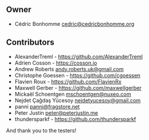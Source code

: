 ## Owner


- Cédric Bonhomme <cedric@cedricbonhomme.org>


## Contributors


- AlexanderTreml - https://github.com/AlexanderTreml
- Adrien Cosson - https://cosson.io
- Andrew Roberts <andy.roberts.uk@gmail.com>
- Christophe Goessen - https://github.com/cgoessen
- Flavien Roux - https://github.com/FlavienRx
- Maxwell Gerber - https://github.com/maxwellgerber
- Mickaël Schoentgen <mschoentgen@nuxeo.com>
- Nejdet Çağdaş Yücesoy <nejdetyucesoy@gmail.com>
- panni <panni@fragstore.net>
- Peter Justin <peter@peterjustin.me>
- thundersparkf - https://github.com/thundersparkf


And thank you to the testers!
